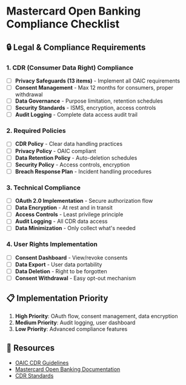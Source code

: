 # Mastercard Open Banking Compliance Checklist

## 🔒 Legal & Compliance Requirements

### 1. CDR (Consumer Data Right) Compliance
- [ ] **Privacy Safeguards (13 items)** - Implement all OAIC requirements
- [ ] **Consent Management** - Max 12 months for consumers, proper withdrawal
- [ ] **Data Governance** - Purpose limitation, retention schedules
- [ ] **Security Standards** - ISMS, encryption, access controls
- [ ] **Audit Logging** - Complete data access audit trail

### 2. Required Policies
- [ ] **CDR Policy** - Clear data handling practices
- [ ] **Privacy Policy** - OAIC compliant
- [ ] **Data Retention Policy** - Auto-deletion schedules
- [ ] **Security Policy** - Access controls, encryption
- [ ] **Breach Response Plan** - Incident handling procedures

### 3. Technical Compliance
- [ ] **OAuth 2.0 Implementation** - Secure authorization flow
- [ ] **Data Encryption** - At rest and in transit
- [ ] **Access Controls** - Least privilege principle
- [ ] **Audit Logging** - All CDR data access
- [ ] **Data Minimization** - Only collect what's needed

### 4. User Rights Implementation
- [ ] **Consent Dashboard** - View/revoke consents
- [ ] **Data Export** - User data portability
- [ ] **Data Deletion** - Right to be forgotten
- [ ] **Consent Withdrawal** - Easy opt-out mechanism

## 📋 Implementation Priority
1. **High Priority**: OAuth flow, consent management, data encryption
2. **Medium Priority**: Audit logging, user dashboard
3. **Low Priority**: Advanced compliance features

## 🔗 Resources
- [OAIC CDR Guidelines](https://www.oaic.gov.au/privacy/consumer-data-right/)
- [Mastercard Open Banking Documentation](https://developer.mastercard.com/open-banking)
- [CDR Standards](https://consumerdatastandards.gov.au/)
